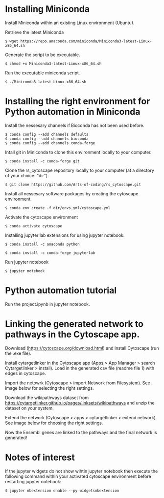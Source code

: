 # Installing Miniconda
Install Miniconda within an existing Linux environment (Ubuntu).

Retrieve the latest Miniconda
```console
$ wget https://repo.anaconda.com/miniconda/Miniconda3-latest-Linux-x86_64.sh
```

Generate the script to be executable.
```console
$ chmod +x Miniconda3-latest-Linux-x86_64.sh
```

Run the executable miniconda script.
```console
$ ./Miniconda3-latest-Linux-x86_64.sh
```

# Installing the right environment for Python automation in Miniconda
Install the nessesary channels if Bioconda has not been used before. 
```console
$ conda config --add channels defaults
$ conda config --add channels bioconda
$ conda config --add channels conda-forge
```
Intall git in Miniconda to clone this environment locally to your computer.

```console
$ conda install -c conda-forge git
```

Clone the rs_cytoscape repository locally to your computer (at a directory of your choice: "dir").
```console
$ git clone https://github.com/Arts-of-coding/rs_cytoscape.git
```

Install all nessesary software packages by creating the cytoscape environment.
```console
$ conda env create -f dir/envs_yml/cytoscape.yml
```

Activate the cytoscape environment
```console
$ conda activate cytoscape
```

Installing jupyter lab extensions for using jupyter notebook.
```console
$ conda install -c anaconda python
```
```console
$ conda install -c conda-forge jupyterlab
```
Run jupyter notebook
```console
$ jupyter notebook
```

# Python automation tutorial
Run the project.ipynb in jupyter notebook.

# Linking the generated network to pathways in the Cytoscape app.
Download (https://cytoscape.org/download.html) and install Cytoscape (run the .exe file).

Install cytargetlinker in the Cytoscape app (Apps > App Manager > search Cytargetlinker > install). Load in the generated csv file (readme file 1) with edges in cytoscape.

Import the netowrk (Cytoscape > import Network from Filesystem). See image below for selecting the right settings.

Download the wikipathways dataset from https://cytargetlinker.github.io/pages/linksets/wikipathways and unzip the dataset on your system.

Extend the network (Cytoscape > apps > cytargetlinker > extend network). See image below for choosing the right settings.

Now the Ensembl genes are linked to the pathways and the final network is generated!

# Notes of interest
If the jupyter widgets do not show wihtin jupyter notebook then execute the following command within your activated cytoscape environment before restarting jupyter notebook:

```console
$ jupyter nbextension enable --py widgetsnbextension
```
